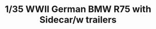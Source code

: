 ---
title: "1/35 WWII German BMW R75 with Sidecar/w trailers"
price: TBA
desc: ""
img_path: "/assets/img/GWH03510.jpg"
brand: AMMO
available: true
special_offer: false
new: false
soon: false
cat: "Plasticne-Makete"
subcat: "PM-GREAT-WALL-HOBBY"
subsubcat: ""
---